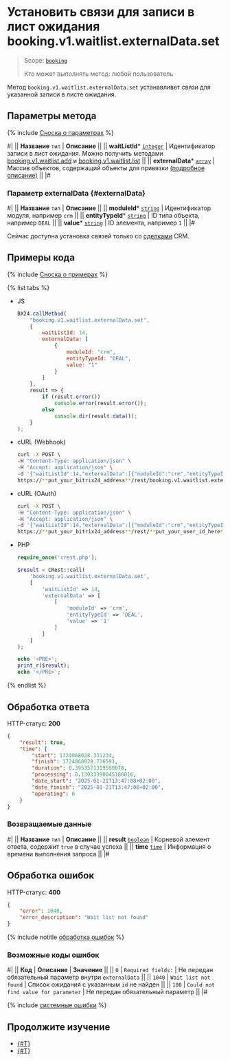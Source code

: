 # Установить связи для записи в лист ожидания booking.v1.waitlist.externalData.set

> Scope: [`booking`](../../../scopes/permissions.md)
>
> Кто может выполнять метод: любой пользователь

Метод `booking.v1.waitlist.externalData.set` устанавливет связи для указанной записи в листе ожидания. 

## Параметры метода

{% include [Сноска о параметрах](../../../../_includes/required.md) %}

#|
|| **Название**
`тип` | **Описание** ||
|| **waitListId***
[`integer`](../../../data-types.md) | Идентификатор записи в лист ожидания. 
Можно получить методами [booking.v1.waitlist.add](../booking-v1-waitlist-add.md) и [booking.v1.waitlist.list](../booking-v1-waitlist-list.md) ||
|| **externalData***
[`array`](../../../data-types.md) | Массив объектов, содержащий объекты для привязки [(подробное описание)](#externalData) ||
|#

### Параметр externalData {#externalData}

#|
|| **Название**
`тип` | **Описание** ||
|| **moduleId***
[`string`](../../../data-types.md) | Идентификатор модуля, например `crm` ||
|| **entityTypeId***
[`string`](../../../data-types.md) | ID типа объекта, например `DEAL` ||
|| **value***
[`string`](../../../data-types.md) | ID элемента, например `1` ||
|#

Сейчас доступна установка связей только со [сделками](../../../crm/deals/index.md) CRM.

## Примеры кода

{% include [Сноска о примерах](../../../../_includes/examples.md) %}

{% list tabs %}

- JS

    ```js
    BX24.callMethod(
        "booking.v1.waitlist.externalData.set",
        {
            waitListId: 14,
            externalData: [
                {
                    moduleId: "crm",
                    entityTypeId: "DEAL",
                    value: "1"
                }
            ]
        },
        result => {
            if (result.error())
                console.error(result.error());
            else
                console.dir(result.data());
        }
    );
    ```

- cURL (Webhook)

    ```bash
    curl -X POST \
    -H "Content-Type: application/json" \
    -H "Accept: application/json" \
    -d '{"waitListId":14,"externalData":[{"moduleId":"crm","entityTypeId":"DEAL","value":"1"}],"auth":"**put_access_token_here**"}' \
    https://**put_your_bitrix24_address**/rest/booking.v1.waitlist.externalData.set
    ```

- cURL (OAuth)

    ```bash
    curl -X POST \
    -H "Content-Type: application/json" \
    -H "Accept: application/json" \
    -d '{"waitListId":14,"externalData":[{"moduleId":"crm","entityTypeId":"DEAL","value":"1"}]}' \
    https://**put_your_bitrix24_address**/rest/**put_your_user_id_here**/**put_your_webbhook_here**/booking.v1.waitlist.externalData.set
    ```

- PHP

    ```php
    require_once('crest.php');

    $result = CRest::call(
        'booking.v1.waitlist.externalData.set',
        [
            'waitListId' => 14,
            'externalData' => [
                [
                    'moduleId' => 'crm',
                    'entityTypeId' => 'DEAL',
                    'value' => '1'
                ]
            ]
        ]
    );

    echo '<PRE>';
    print_r($result);
    echo '</PRE>';
    ```

{% endlist %}

## Обработка ответа

HTTP-статус: **200**

```json
{
    "result": true,
    "time": {
        "start": 1724068028.331234,
        "finish": 1724068028.726591,
        "duration": 0.3953571319580078,
        "processing": 0.13033390045166016,
        "date_start": "2025-01-21T13:47:08+02:00",
        "date_finish": "2025-01-21T13:47:08+02:00",
        "operating": 0
    }
}
```

### Возвращаемые данные

#|
|| **Название**
`тип` | **Описание** ||
|| **result**
[`boolean`](../../../data-types.md) | Корневой элемент ответа, содержит `true` в случае успеха ||
|| **time**
[`time`](../../../data-types.md#time) | Информация о времени выполнения запроса ||
|#

## Обработка ошибок

HTTP-статус: **400**

```json
{
    "error": 1040,
    "error_description": "Wait list not found"
}
```

{% include notitle [обработка ошибок](../../../../_includes/error-info.md) %}

### Возможные коды ошибок

#|
|| **Код** | **Описание** | **Значение** ||
|| `0` | `Required fields:` | Не передан обязательный параметр внутри `externalData` ||
|| `1040` | `Wait list not found` | Список ожидания с указанным `id` не найден ||
|| `100` | `Could not find value for parameter` | Не передан обязательный параметр ||
|#

{% include [системные ошибки](../../../../_includes/system-errors.md) %}

## Продолжите изучение

- [{#T}](./booking-v1-waitlist-externaldata-unset.md)
- [{#T}](./booking-v1-waitlist-externaldata-list.md)
